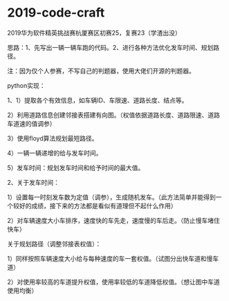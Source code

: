 # 2019-code-craft
2019华为软件精英挑战赛杭厦赛区初赛25，复赛23（学渣出没）

思路：1、先写出一辆一辆车跑的代码。2、进行各种方法优化发车时间、规划路径。

注：因为仅个人参赛，不写自己的判题器，使用大佬们开源的判题器。

python实现：

1、1）提取各个有效信息，如车辆ID、车限速、道路长度、结点等。

   2）利用道路信息创建邻接表搭建有向图。（权值依据道路长度、道路限速、道路车道速的值调参）
   
   3）使用floyd算法规划最短路径。
   
   4）一辆一辆递增的给与发车时间。
   
   5）发车时间：规划发车时间和给予时间的最大值。
   
2、关于发车时间：

   1）设置每一时刻发车数为定值（调参），生成随机发车。（此方法简单并能得到一个较好的成绩，接下来的方法都是看似有道理但不起什么作用）

   2）对车辆速度大小车排序，速度快的车先走，速度慢的车后走。（防止慢车堵住快车）
   
   关于规划路径（调整邻接表权值）：
   
   1）同样按照车辆速度大小给与每种速度的车一套权值。（试图分出快车道和慢车道）
   
   2）对使用率较高的车道提升权值，使用率较低的车道降低权值。（想让图中车道使用均衡）
